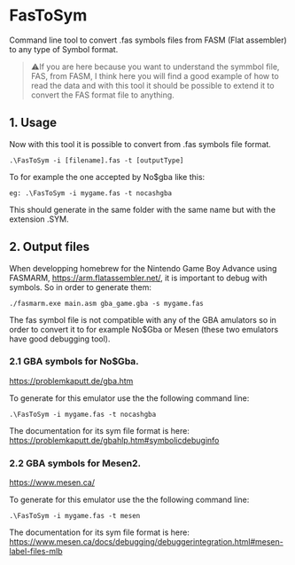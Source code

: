 # FasToSym
Command line tool to convert .fas symbols files from FASM (Flat assembler) to any type of Symbol format.

> ⚠️If you are here because you want to understand the symmbol file, FAS, from FASM, I think here you will find a good example of how to read the data and with this tool it should be possible to extend it to convert the FAS format file to anything.

## 1. Usage

Now with this tool it is possible to convert from .fas symbols file format.
```
.\FasToSym -i [filename].fas -t [outputType]
```
To for example the one accepted by No$gba like this:
```
eg: .\FasToSym -i mygame.fas -t nocashgba
```
This should generate in the same folder with the same name but with the extension .SYM.

## 2. Output files

When developping homebrew for the Nintendo Game Boy Advance using FASMARM, https://arm.flatassembler.net/, it is important to debug with symbols. So in order to generate them:

```
./fasmarm.exe main.asm gba_game.gba -s mygame.fas
```
The fas symbol file is not compatible with any of the GBA amulators so in order to convert it to for example No$Gba or Mesen (these two emulators have good debugging tool).

### 2.1 GBA symbols for No$Gba.

https://problemkaputt.de/gba.htm

To generate for this emulator use the the following command line:
```
.\FasToSym -i mygame.fas -t nocashgba
```
The documentation for its sym file format is here: https://problemkaputt.de/gbahlp.htm#symbolicdebuginfo

### 2.2 GBA symbols for Mesen2.

https://www.mesen.ca/

To generate for this emulator use the the following command line:

```
.\FasToSym -i mygame.fas -t mesen
```
The documentation for its sym file format is here: https://www.mesen.ca/docs/debugging/debuggerintegration.html#mesen-label-files-mlb







